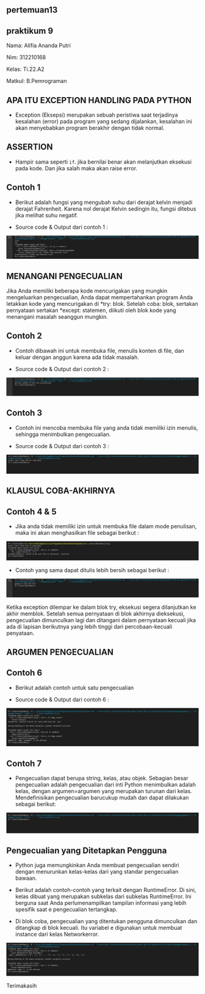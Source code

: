 ## pertemuan13

## praktikum 9

Nama: Alifia Ananda Putri

Nim: 312210168

Kelas: Ti.22.A2

Matkul: B.Pemrograman

## APA ITU EXCEPTION HANDLING PADA PYTHON

- Exception (Eksepsi) merupakan sebuah peristiwa saat terjadinya kesalahan (error) pada program yang sedang dijalankan, kesalahan ini akan menyebabkan program berakhir dengan tidak normal.

## ASSERTION

- Hampir sama seperti `if`. jika bernilai benar akan melanjutkan eksekusi pada kode. Dan jika salah maka akan raise error.

## Contoh 1

- Berikut adalah fungsi yang mengubah suhu dari derajat kelvin menjadi derajat Fahrenheit. Karena nol derajat Kelvin sedingin itu, fungsi ditebus jika melihat suhu negatif.

- Source code & Output dari contoh 1 :


![gambar1](ss/1.png)


## MENANGANI PENGECUALIAN

Jika Anda memiliki beberapa kode mencurigakan yang mungkin mengeluarkan pengecualian, Anda dapat mempertahankan program Anda letakkan kode yang mencurigakan di *try: blok. Setelah coba: blok, sertakan pernyataan sertakan *except: statemen, diikuti oleh blok kode yang menangani masalah seanggun mungkin.

## Contoh 2

- Contoh dibawah ini untuk membuka file, menulis konten di file, dan keluar dengan anggun karena ada tidak masalah.

- Source code & Output dari contoh 2 :


![gambar2](ss/2.png)


## Contoh 3

- Contoh ini mencoba membuka file yang anda tidak memiliki izin menulis, sehingga menimbulkan pengecualian.

- Source code & Output dari contoh 3 :


![gambar3](ss/3.png)


## KLAUSUL COBA-AKHIRNYA

## Contoh 4 & 5

- Jika anda tidak memiliki izin untuk membuka file dalam mode penulisan, maka ini akan menghasilkan file sebagai berikut :


![gambar4](ss/4.png)


- Contoh yang sama dapat ditulis lebih bersih sebagai berikut :


![gambar5](ss/5.png)


Ketika exception dilempar ke dalam blok try, eksekusi segera dilanjutkan ke akhir memblok. Setelah semua pernyataan di blok akhirnya dieksekusi, pengecualian dimunculkan lagi dan ditangani dalam pernyataan kecuali jika ada di lapisan berikutnya yang lebih tinggi dari percobaan-kecuali penyataan.

## ARGUMEN PENGECUALIAN

## Contoh 6

- Berikut adalah contoh untuk satu pengecualian

- Source code & Output dari contoh 6 :


![gambar6](ss/6.png)


## Contoh 7

- Pengecualian dapat berupa string, kelas, atau objek. Sebagian besar pengecualian adalah pengecualian dari inti Python menimbulkan adalah kelas, dengan argumen=argumen yang merupakan turunan dari kelas. Mendefinisikan pengecualian barucukup mudah dan dapat dilakukan sebagai berikut:


![gambar7](ss/7.png)


## Pengecualian yang Ditetapkan Pengguna

- Python juga memungkinkan Anda membuat pengecualian sendiri dengan menurunkan kelas-kelas dari yang standar pengecualian bawaan.

- Berikut adalah contoh-contoh yang terkait dengan RuntimeError. Di sini, kelas dibuat yang merupakan subkelas dari subkelas RuntimeError. Ini berguna saat Anda perlumenampilkan tampilan informasi yang lebih spesifik saat e pengecualian tertangkap.

- Di blok coba, pengecualian yang ditentukan pengguna dimunculkan dan ditangkap di blok kecuali. Itu variabel e digunakan untuk membuat instance dari kelas Networkerror.


![gambar8](ss/8.png)


Terimakasih

